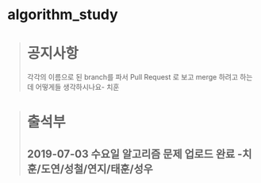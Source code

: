 # algorithm_study

> # 공지사항
> 각각의 이름으로 된 branch를 파서 Pull Request 로 보고 merge 하려고 하는데 어떻게들 생각하시나요- 치훈


> # 출석부
> ## 2019-07-03 수요일 알고리즘 문제 업로드 완료 -치훈/도연/성철/연지/태훈/성우

